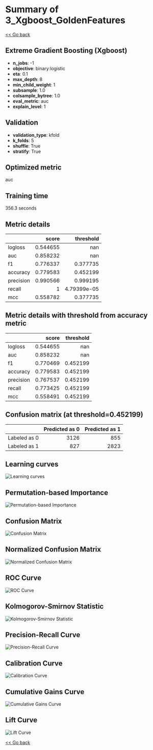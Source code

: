 # Summary of 3_Xgboost_GoldenFeatures

[<< Go back](../README.md)


## Extreme Gradient Boosting (Xgboost)
- **n_jobs**: -1
- **objective**: binary:logistic
- **eta**: 0.1
- **max_depth**: 8
- **min_child_weight**: 1
- **subsample**: 1.0
- **colsample_bytree**: 1.0
- **eval_metric**: auc
- **explain_level**: 1

## Validation
 - **validation_type**: kfold
 - **k_folds**: 5
 - **shuffle**: True
 - **stratify**: True

## Optimized metric
auc

## Training time

356.3 seconds

## Metric details
|           |    score |     threshold |
|:----------|---------:|--------------:|
| logloss   | 0.544655 | nan           |
| auc       | 0.858232 | nan           |
| f1        | 0.776337 |   0.377735    |
| accuracy  | 0.779583 |   0.452199    |
| precision | 0.990566 |   0.999195    |
| recall    | 1        |   4.79399e-05 |
| mcc       | 0.558782 |   0.377735    |


## Metric details with threshold from accuracy metric
|           |    score |   threshold |
|:----------|---------:|------------:|
| logloss   | 0.544655 |  nan        |
| auc       | 0.858232 |  nan        |
| f1        | 0.770469 |    0.452199 |
| accuracy  | 0.779583 |    0.452199 |
| precision | 0.767537 |    0.452199 |
| recall    | 0.773425 |    0.452199 |
| mcc       | 0.558491 |    0.452199 |


## Confusion matrix (at threshold=0.452199)
|              |   Predicted as 0 |   Predicted as 1 |
|:-------------|-----------------:|-----------------:|
| Labeled as 0 |             3126 |              855 |
| Labeled as 1 |              827 |             2823 |

## Learning curves
![Learning curves](learning_curves.png)

## Permutation-based Importance
![Permutation-based Importance](permutation_importance.png)
## Confusion Matrix

![Confusion Matrix](confusion_matrix.png)


## Normalized Confusion Matrix

![Normalized Confusion Matrix](confusion_matrix_normalized.png)


## ROC Curve

![ROC Curve](roc_curve.png)


## Kolmogorov-Smirnov Statistic

![Kolmogorov-Smirnov Statistic](ks_statistic.png)


## Precision-Recall Curve

![Precision-Recall Curve](precision_recall_curve.png)


## Calibration Curve

![Calibration Curve](calibration_curve_curve.png)


## Cumulative Gains Curve

![Cumulative Gains Curve](cumulative_gains_curve.png)


## Lift Curve

![Lift Curve](lift_curve.png)



[<< Go back](../README.md)
